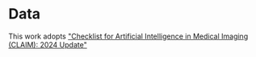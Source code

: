 # Data

This work adopts ["Checklist for Artificial Intelligence in Medical Imaging (CLAIM): 2024 Update"](https://pubs.rsna.org/doi/10.1148/ryai.24030)
